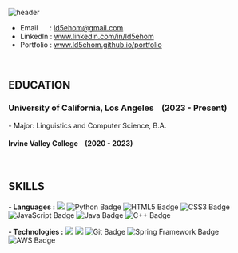 ![header](https://capsule-render.vercel.app/api?type=waving&height=260&color=2774AE&text=Taewook%20Park&textBg=false&fontAlign=50&fontAlignY=40&animation=twinkling&fontColor=FFD100&desc=iOS%20Developer&descAlign=68)
<!--https://capsule-render.vercel.app/-->

- Email &nbsp;&nbsp;&nbsp;&nbsp; : ld5ehom@gmail.com
- LinkedIn : www.linkedin.com/in/ld5ehom
- Portfolio : www.ld5ehom.github.io/portfolio
<br>

<h2>
  EDUCATION
</h2>
  <h3>University of California, Los Angeles &nbsp;&nbsp;  (2023 - Present) </h3>  

<p>- Major: Linguistics and Computer Science, B.A. </p>
  <h4>Irvine Valley College &nbsp;&nbsp;&nbsp;(2020 - 2023)</h4>
<br>
    
<h2>
  SKILLS
</h2>

<strong>- Languages :</strong>
<img src="https://img.shields.io/badge/Swift-F05138?style=flat-square&logo=Swift&logoColor=white"/></a>
<img src="https://img.shields.io/badge/Python-3776AB?style=flat-square&logo=Python&logoColor=white" alt="Python Badge"/>
<img src="https://img.shields.io/badge/HTML5-E34F26?style=flat-square&logo=HTML5&logoColor=white" alt="HTML5 Badge"/>
<img src="https://img.shields.io/badge/CSS3-1572B6?style=flat-square&logo=CSS3&logoColor=white" alt="CSS3 Badge"/>
<img src="https://img.shields.io/badge/JavaScript-F7DF1E?style=flat-square&logo=JavaScript&logoColor=black" alt="JavaScript Badge"/>
<img src="https://img.shields.io/badge/Java-007396?style=flat-square&logo=Java&logoColor=white" alt="Java Badge"/>
<img src="https://img.shields.io/badge/C%2B%2B-F34B7D?style=flat-square&logo=C%2B%2B&logoColor=white" alt="C++ Badge"/>

<strong>- Technologies :</strong>
<img src="https://img.shields.io/badge/iOS-000000?style=flat-square&logo=iOS&logoColor=white"/></a>
<img src="https://img.shields.io/badge/Xcode-147EFB?style=flat-square&logo=Xcode&logoColor=white"/></a>
<img src="https://img.shields.io/badge/Git-F05032?style=flat-square&logo=Git&logoColor=white" alt="Git Badge"/>
<img src="https://img.shields.io/badge/Spring%20Framework-6DB33F?style=flat-square&logo=Spring&logoColor=white" alt="Spring Framework Badge"/>
<img src="https://img.shields.io/badge/AWS-232F3E?style=flat-square&logo=Amazon%20AWS&logoColor=white" alt="AWS Badge"/>




